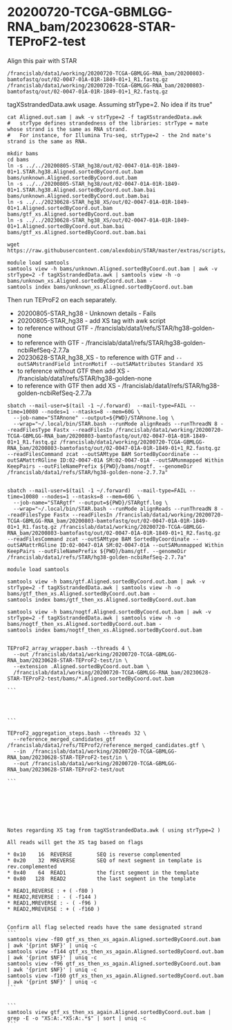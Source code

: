 
#	20200720-TCGA-GBMLGG-RNA_bam/20230628-STAR-TEProF2-test




Align this pair with STAR

```
/francislab/data1/working/20200720-TCGA-GBMLGG-RNA_bam/20200803-bamtofastq/out/02-0047-01A-01R-1849-01+1_R1.fastq.gz
/francislab/data1/working/20200720-TCGA-GBMLGG-RNA_bam/20200803-bamtofastq/out/02-0047-01A-01R-1849-01+1_R2.fastq.gz
```


tagXSstrandedData.awk usage.  Assuming strType=2. No idea if its true"
```
cat Aligned.out.sam | awk -v strType=2 -f tagXSstrandedData.awk 
#	strType defines strandedness of the libraries: strType = mate whose strand is the same as RNA strand.
#	For instance, for Illumina Tru-seq, strType=2 - the 2nd mate's strand is the same as RNA.
```


```
mkdir bams
cd bams
ln -s ../../20200805-STAR_hg38/out/02-0047-01A-01R-1849-01+1.STAR.hg38.Aligned.sortedByCoord.out.bam bams/unknown.Aligned.sortedByCoord.out.bam
ln -s ../../20200805-STAR_hg38/out/02-0047-01A-01R-1849-01+1.STAR.hg38.Aligned.sortedByCoord.out.bam.bai bams/unknown.Aligned.sortedByCoord.out.bam.bai
ln -s ../../20230628-STAR_hg38_XS/out/02-0047-01A-01R-1849-01+1.Aligned.sortedByCoord.out.bam bams/gtf_xs.Aligned.sortedByCoord.out.bam
ln -s ../../20230628-STAR_hg38_XS/out/02-0047-01A-01R-1849-01+1.Aligned.sortedByCoord.out.bam.bai bams/gtf_xs.Aligned.sortedByCoord.out.bam.bai

wget https://raw.githubusercontent.com/alexdobin/STAR/master/extras/scripts/tagXSstrandedData.awk

module load samtools
samtools view -h bams/unknown.Aligned.sortedByCoord.out.bam | awk -v strType=2 -f tagXSstrandedData.awk | samtools view -h -o bams/unknown_xs.Aligned.sortedByCoord.out.bam -
samtools index bams/unknown_xs.Aligned.sortedByCoord.out.bam
```




Then run TEProF2 on each separately.


* 20200805-STAR_hg38 - Unknown details - Fails
* 20200805-STAR_hg38 - add XS tag with awk script 
* to reference without GTF - /francislab/data1/refs/STAR/hg38-golden-none
* to reference with GTF - /francislab/data1/refs/STAR/hg38-golden-ncbiRefSeq-2.7.7a
* 20230628-STAR_hg38_XS - to reference with GTF and `--outSAMstrandField intronMotif --outSAMattributes Standard XS`
* to reference without GTF then add XS - /francislab/data1/refs/STAR/hg38-golden-none
* to reference with GTF then add XS - /francislab/data1/refs/STAR/hg38-golden-ncbiRefSeq-2.7.7a



```
sbatch --mail-user=$(tail -1 ~/.forward)  --mail-type=FAIL --time=10080 --nodes=1 --ntasks=8 --mem=60G \
  --job-name="STARnone" --output=${PWD}/STARnone.log \
  --wrap="~/.local/bin/STAR.bash --runMode alignReads --runThreadN 8 --readFilesType Fastx --readFilesIn /francislab/data1/working/20200720-TCGA-GBMLGG-RNA_bam/20200803-bamtofastq/out/02-0047-01A-01R-1849-01+1_R1.fastq.gz /francislab/data1/working/20200720-TCGA-GBMLGG-RNA_bam/20200803-bamtofastq/out/02-0047-01A-01R-1849-01+1_R2.fastq.gz --readFilesCommand zcat --outSAMtype BAM SortedByCoordinate --outSAMattrRGline ID:02-0047-01A SM:02-0047-01A --outSAMunmapped Within KeepPairs --outFileNamePrefix ${PWD}/bams/nogtf. --genomeDir /francislab/data1/refs/STAR/hg38-golden-none-2.7.7a"


sbatch --mail-user=$(tail -1 ~/.forward)  --mail-type=FAIL --time=10080 --nodes=1 --ntasks=8 --mem=60G \
  --job-name="STARgtf" --output=${PWD}/STARgtf.log \
  --wrap="~/.local/bin/STAR.bash --runMode alignReads --runThreadN 8 --readFilesType Fastx --readFilesIn /francislab/data1/working/20200720-TCGA-GBMLGG-RNA_bam/20200803-bamtofastq/out/02-0047-01A-01R-1849-01+1_R1.fastq.gz /francislab/data1/working/20200720-TCGA-GBMLGG-RNA_bam/20200803-bamtofastq/out/02-0047-01A-01R-1849-01+1_R2.fastq.gz --readFilesCommand zcat --outSAMtype BAM SortedByCoordinate --outSAMattrRGline ID:02-0047-01A SM:02-0047-01A --outSAMunmapped Within KeepPairs --outFileNamePrefix ${PWD}/bams/gtf. --genomeDir /francislab/data1/refs/STAR/hg38-golden-ncbiRefSeq-2.7.7a"

```


```
module load samtools

samtools view -h bams/gtf.Aligned.sortedByCoord.out.bam | awk -v strType=2 -f tagXSstrandedData.awk | samtools view -h -o bams/gtf_then_xs.Aligned.sortedByCoord.out.bam -
samtools index bams/gtf_then_xs.Aligned.sortedByCoord.out.bam

samtools view -h bams/nogtf.Aligned.sortedByCoord.out.bam | awk -v strType=2 -f tagXSstrandedData.awk | samtools view -h -o bams/nogtf_then_xs.Aligned.sortedByCoord.out.bam -
samtools index bams/nogtf_then_xs.Aligned.sortedByCoord.out.bam

```


````

TEProF2_array_wrapper.bash --threads 4 \
  --out /francislab/data1/working/20200720-TCGA-GBMLGG-RNA_bam/20230628-STAR-TEProF2-test/in \
  --extension .Aligned.sortedByCoord.out.bam \
  /francislab/data1/working/20200720-TCGA-GBMLGG-RNA_bam/20230628-STAR-TEProF2-test/bams/*.Aligned.sortedByCoord.out.bam

```




```

TEProF2_aggregation_steps.bash --threads 32 \
  --reference_merged_candidates_gtf /francislab/data1/refs/TEProf2/reference_merged_candidates.gtf \
  --in  /francislab/data1/working/20200720-TCGA-GBMLGG-RNA_bam/20230628-STAR-TEProF2-test/in \
  --out /francislab/data1/working/20200720-TCGA-GBMLGG-RNA_bam/20230628-STAR-TEProF2-test/out

```







Notes regarding XS tag from tagXSstrandedData.awk ( using strType=2 )

All reads will get the XS tag based on flags 

* 0x10    16  REVERSE        SEQ is reverse complemented
* 0x20    32  MREVERSE       SEQ of next segment in template is rev.complemented
* 0x40    64  READ1          the first segment in the template
* 0x80   128  READ2          the last segment in the template

* READ1,REVERSE : + ( -f80 )
* READ2,REVERSE : - ( -f144 )
* READ1,MREVERSE : - ( -f96 )
* READ2,MREVERSE : + ( -f160 )


Confirm all flag selected reads have the same designated strand
```
samtools view -f80 gtf_xs_then_xs_again.Aligned.sortedByCoord.out.bam | awk '{print $NF}' | uniq -c
samtools view -f144 gtf_xs_then_xs_again.Aligned.sortedByCoord.out.bam | awk '{print $NF}' | uniq -c
samtools view -f96 gtf_xs_then_xs_again.Aligned.sortedByCoord.out.bam | awk '{print $NF}' | uniq -c
samtools view -f160 gtf_xs_then_xs_again.Aligned.sortedByCoord.out.bam | awk '{print $NF}' | uniq -c
```


```
samtools view gtf_xs_then_xs_again.Aligned.sortedByCoord.out.bam | grep -E -o "XS:A:.*XS:A:.*$" | sort | uniq -c
```




